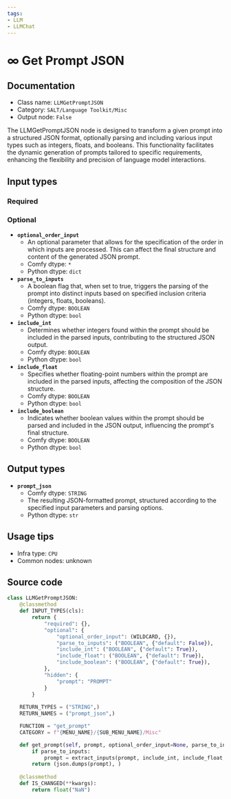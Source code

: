 ```yaml
---
tags:
- LLM
- LLMChat
---
```


# ∞ Get Prompt JSON
## Documentation
- Class name: `LLMGetPromptJSON`
- Category: `SALT/Language Toolkit/Misc`
- Output node: `False`

The LLMGetPromptJSON node is designed to transform a given prompt into a structured JSON format, optionally parsing and including various input types such as integers, floats, and booleans. This functionality facilitates the dynamic generation of prompts tailored to specific requirements, enhancing the flexibility and precision of language model interactions.
## Input types
### Required
### Optional
- **`optional_order_input`**
    - An optional parameter that allows for the specification of the order in which inputs are processed. This can affect the final structure and content of the generated JSON prompt.
    - Comfy dtype: `*`
    - Python dtype: `dict`
- **`parse_to_inputs`**
    - A boolean flag that, when set to true, triggers the parsing of the prompt into distinct inputs based on specified inclusion criteria (integers, floats, booleans).
    - Comfy dtype: `BOOLEAN`
    - Python dtype: `bool`
- **`include_int`**
    - Determines whether integers found within the prompt should be included in the parsed inputs, contributing to the structured JSON output.
    - Comfy dtype: `BOOLEAN`
    - Python dtype: `bool`
- **`include_float`**
    - Specifies whether floating-point numbers within the prompt are included in the parsed inputs, affecting the composition of the JSON structure.
    - Comfy dtype: `BOOLEAN`
    - Python dtype: `bool`
- **`include_boolean`**
    - Indicates whether boolean values within the prompt should be parsed and included in the JSON output, influencing the prompt's final structure.
    - Comfy dtype: `BOOLEAN`
    - Python dtype: `bool`
## Output types
- **`prompt_json`**
    - Comfy dtype: `STRING`
    - The resulting JSON-formatted prompt, structured according to the specified input parameters and parsing options.
    - Python dtype: `str`
## Usage tips
- Infra type: `CPU`
- Common nodes: unknown


## Source code
```python
class LLMGetPromptJSON:
    @classmethod
    def INPUT_TYPES(cls):
        return {
            "required": {},
            "optional": {
                "optional_order_input": (WILDCARD, {}),
                "parse_to_inputs": ("BOOLEAN", {"default": False}),
                "include_int": ("BOOLEAN", {"default": True}),
                "include_float": ("BOOLEAN", {"default": True}),
                "include_boolean": ("BOOLEAN", {"default": True}),
            },
            "hidden": {
                "prompt": "PROMPT"
            }
        }
    
    RETURN_TYPES = ("STRING",)
    RETURN_NAMES = ("prompt_json",)

    FUNCTION = "get_prompt"
    CATEGORY = f"{MENU_NAME}/{SUB_MENU_NAME}/Misc"

    def get_prompt(self, prompt, optional_order_input=None, parse_to_inputs=False, include_int=True, include_float=True, include_boolean=True):
        if parse_to_inputs:
            prompt = extract_inputs(prompt, include_int, include_float, include_boolean)
        return (json.dumps(prompt), )
    
    @classmethod
    def IS_CHANGED(**kwargs):
        return float("NaN")

```
